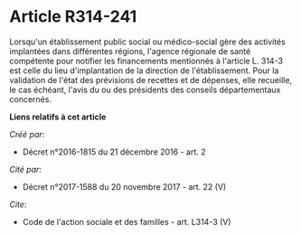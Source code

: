 # Article R314-241

Lorsqu'un établissement public social ou médico-social gère des activités implantées dans différentes régions, l'agence
régionale de santé compétente pour notifier les financements mentionnés à l'article L. 314-3 est celle du lieu d'implantation
de la direction de l'établissement. Pour la validation de l'état des prévisions de recettes et de dépenses, elle recueille,
le cas échéant, l'avis du ou des présidents des conseils départementaux concernés.

**Liens relatifs à cet article**

_Créé par_:

  - Décret n°2016-1815 du 21 décembre 2016 - art. 2

_Cité par_:

  - Décret n°2017-1588 du 20 novembre 2017 - art. 22 (V)

_Cite_:

  - Code de l'action sociale et des familles - art. L314-3 (V)
